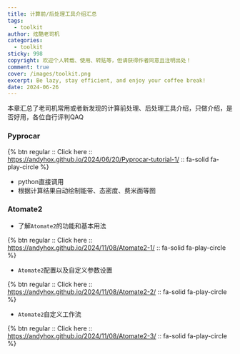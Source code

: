 ```yaml
---
title: 计算前/后处理工具介绍汇总
tags:
  - toolkit
author: 炫酷老司机
categories:
  - toolkit
sticky: 998
copyright: 欢迎个人转载、使用、转贴等，但请获得作者同意且注明出处！
comment: true
cover: /images/toolkit.png
excerpt: Be lazy, stay efficient, and enjoy your coffee break!
date: 2024-06-26 
---
```




本章汇总了老司机常用或者新发现的计算前处理、后处理工具介绍，只做介绍，是否好用，各位自行评判QAQ

### Pyprocar

{% btn regular :: Click here :: https://andyhox.github.io/2024/06/20/Pyprocar-tutorial-1/ :: fa-solid fa-play-circle %}

- python直接调用
- 根据计算结果自动绘制能带、态密度、费米面等图

### Atomate2

- 了解`Atomate2`的功能和基本用法

{% btn regular :: Click here :: https://andyhox.github.io/2024/11/08/Atomate2-1/ :: fa-solid fa-play-circle %}

- `Atomate2`配置以及自定义参数设置

{% btn regular :: Click here :: https://andyhox.github.io/2024/11/08/Atomate2-2/ :: fa-solid fa-play-circle %}

- `Atomate2`自定义工作流

{% btn regular :: Click here :: https://andyhox.github.io/2024/11/08/Atomate2-3/ :: fa-solid fa-play-circle %}

